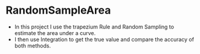 <h1>RandomSampleArea</h1>

- In this project I use the trapezium Rule and Random Sampling to estimate the area under a curve.
- I then use Integration to get the true value and compare the accuracy of both methods.
